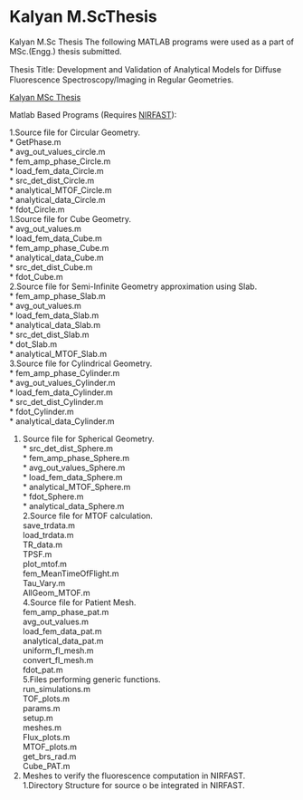 # Kalyan M.ScThesis
Kalyan M.Sc Thesis
The following MATLAB programs were used as a part of MSc.(Engg.) thesis submitted.

Thesis Title: Development and Validation of Analytical Models for Diﬀuse Fluorescence Spectroscopy/Imaging in Regular Geometries.

[Kalyan MSc Thesis](https://docs.google.com/viewer?a=v&pid=sites&srcid=ZGVmYXVsdGRvbWFpbnxzZXJjbWlnfGd4OjcyOTNmYjUwZGI0YTc2NWM)

Matlab Based Programs (Requires [NIRFAST](http://www.dartmouth.edu/~nir/nirfast/)):

1.Source file for Circular Geometry.<br/>
    * GetPhase.m<br/>
    * avg_out_values_circle.m<br/>
    * fem_amp_phase_Circle.m<br/>
    * load_fem_data_Circle.m<br/>
    * src_det_dist_Circle.m<br/>
    * analytical_MTOF_Circle.m<br/>
    * analytical_data_Circle.m<br/>
    * fdot_Circle.m<br/>
   1.Source file for Cube Geometry.<br/>
    * avg_out_values.m<br/>
    * load_fem_data_Cube.m<br/>
    * fem_amp_phase_Cube.m<br/>
    * analytical_data_Cube.m<br/>
    * src_det_dist_Cube.m<br/>
    * fdot_Cube.m<br/>
   2.Source file for Semi-Infinite Geometry approximation using Slab.<br/>
    * fem_amp_phase_Slab.m<br/>
    * avg_out_values.m<br/>
    * load_fem_data_Slab.m<br/>
    * analytical_data_Slab.m<br/>
    * src_det_dist_Slab.m<br/>
    * dot_Slab.m<br/>
    * analytical_MTOF_Slab.m<br/>
3.Source file for Cylindrical Geometry.<br/>
    * fem_amp_phase_Cylinder.m<br/>
    * avg_out_values_Cylinder.m<br/>
    * load_fem_data_Cylinder.m<br/>
    * src_det_dist_Cylinder.m<br/>
    * fdot_Cylinder.m<br/>
    * analytical_data_Cylinder.m<br/>
  1. Source file for Spherical Geometry.<br/>
    * src_det_dist_Sphere.m<br/>
    * fem_amp_phase_Sphere.m<br/>
    * avg_out_values_Sphere.m<br/>
    * load_fem_data_Sphere.m<br/>
    * analytical_MTOF_Sphere.m<br/>
    * fdot_Sphere.m<br/>
    * analytical_data_Sphere.m<br/>
  2.Source file for MTOF calculation.<br/>
    save_trdata.m<br/>
    load_trdata.m<br/>
    TR_data.m<br/>
    TPSF.m<br/>
    plot_mtof.m<br/>
    fem_MeanTimeOfFlight.m<br/>
    Tau_Vary.m<br/>
    AllGeom_MTOF.m<br/>
4.Source file for Patient Mesh.<br/>
    fem_amp_phase_pat.m<br/>
    avg_out_values.m<br/>
    load_fem_data_pat.m<br/>
    analytical_data_pat.m<br/>
    uniform_fl_mesh.m<br/>
    convert_fl_mesh.m<br/>
    fdot_pat.m<br/>
5.Files performing generic functions.<br/>
    run_simulations.m<br/>
    TOF_plots.m<br/>
    params.m<br/>
    setup.m<br/>
    meshes.m<br/>
    Flux_plots.m<br/>
    MTOF_plots.m<br/>
    get_brs_rad.m<br/>
    Cube_PAT.m<br/>
6. Meshes to verify the fluorescence computation in NIRFAST.<br/>
   1.Directory Structure for source o be integrated in NIRFAST.<br/>
